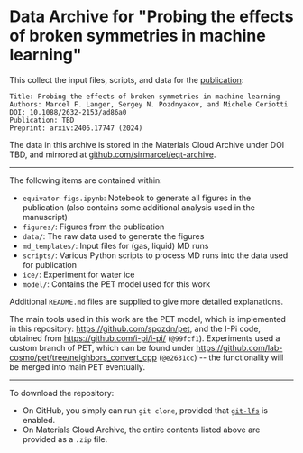 # Data Archive for "Probing the effects of broken symmetries in machine learning"

This collect the input files, scripts, and data for the [publication](https://doi.org/10.1088/2632-2153/ad86a0):

```
Title: Probing the effects of broken symmetries in machine learning
Authors: Marcel F. Langer, Sergey N. Pozdnyakov, and Michele Ceriotti
DOI: 10.1088/2632-2153/ad86a0
Publication: TBD
Preprint: arxiv:2406.17747 (2024)
```

The data in this archive is stored in the Materials Cloud Archive under DOI TBD, and mirrored at [github.com/sirmarcel/eqt-archive](https://github.com/sirmarcel/eqt-archive).

***

The following items are contained within:

- `equivator-figs.ipynb`: Notebook to generate all figures in the publication (also contains some additional analysis used in the manuscript)
- `figures/`: Figures from the publication
- `data/`: The raw data used to generate the figures
- `md_templates/`: Input files for (gas, liquid) MD runs
- `scripts/`: Various Python scripts to process MD runs into the data used for publication
- `ice/`: Experiment for water ice
- `model/`: Contains the PET model used for this work

Additional `README.md` files are supplied to give more detailed explanations.

The main tools used in this work are the PET model, which is implemented in this repository: https://github.com/spozdn/pet, and the I-Pi code, obtained from https://github.com/i-pi/i-pi/ (`@99fcf1`). Experiments used a custom branch of PET, which can be found under https://github.com/lab-cosmo/pet/tree/neighbors_convert_cpp (`@e2631cc`) -- the functionality will be merged into main PET eventually.



***

To download the repository:

- On GitHub, you simply can run `git clone`, provided that [`git-lfs`](https://git-lfs.com) is enabled.
- On Materials Cloud Archive, the entire contents listed above are provided as a `.zip` file.
